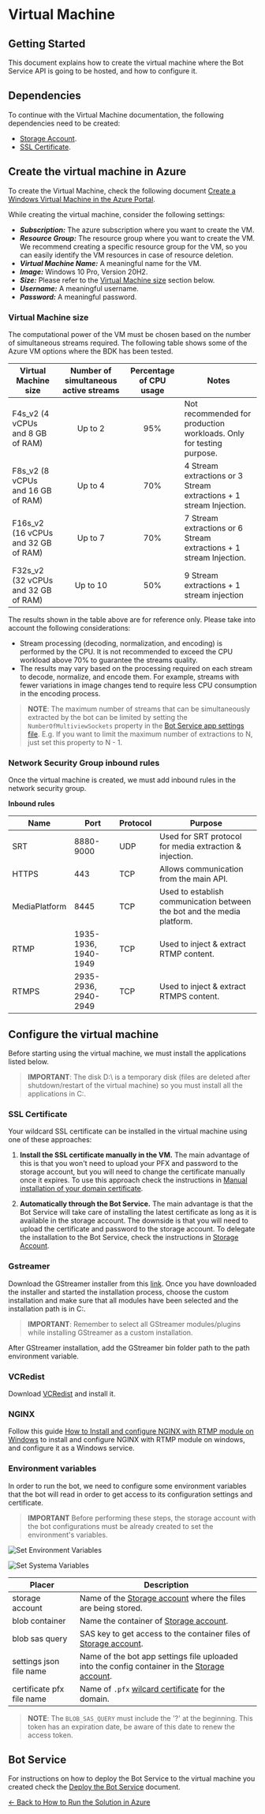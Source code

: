 # Virtual Machine

## Getting Started
This document explains how to create the virtual machine where the Bot Service API is going to be hosted, and how to configure it.

## Dependencies
To continue with the Virtual Machine documentation, the following dependencies need to be created:

- [Storage Account](storage_account.md).
- [SSL Certificate](../prerequisites/README.md).

## Create the virtual machine in Azure

To create the Virtual Machine, check the following document [Create a Windows Virtual Machine in the Azure Portal](https://docs.microsoft.com/en-us/azure/virtual-machines/windows/quick-create-portal).

While creating the virtual machine, consider the following settings:
- ***Subscription:*** The azure subscription where you want to create the VM.
- ***Resource Group:*** The resource group where you want to create the VM. We recommend creating a specific resource group for the VM, so you can easily identify the VM resources in case of resource deletion.
- ***Virtual Machine Name:*** A meaningful name for the VM.
- ***Image:*** Windows 10 Pro, Version 20H2.
- ***Size:*** Please refer to the [Virtual Machine size](#virtual-machine-size) section below.
- ***Username:*** A meaningful username.
- ***Password:*** A meaningful password.

### Virtual Machine size
The computational power of the VM must be chosen based on the number of simultaneous streams required. The following table shows some of the Azure VM options where the BDK has been tested. 

| Virtual Machine size                | Number of simultaneous active streams | Percentage of CPU usage | Notes                          |
|-------------------------------------|:-------------------------------------:|:-----------------------:|--------------------------------|
| F4s_v2 (4 vCPUs and 8 GB of RAM)    | Up to 2                               | 95%                     | Not recommended for production workloads. Only for testing purpose. |
| F8s_v2 (8 vCPUs and 16 GB of RAM)   | Up to 4                               | 70%                     | 4 Stream extractions or 3 Stream extractions + 1 stream Injection.  | 
| F16s_v2 (16 vCPUs and 32 GB of RAM) | Up to 7                               | 70%                     | 7 Stream extractions or 6 Stream extractions + 1 stream Injection.  | 
| F32s_v2 (32 vCPUs and 32 GB of RAM) | Up to 10                              | 50%                     | 9 Stream extractions + 1 stream injection                           | 

The results shown in the table above are for reference only. Please take into account the following considerations:
- Stream processing (decoding, normalization, and encoding) is performed by the CPU. It is not recommended to exceed the CPU workload above 70% to guarantee the streams quality. 
- The results may vary based on the processing required on each stream to decode, normalize, and encode them. For example, streams with fewer variations in image changes tend to require less CPU consumption in the encoding process. 

>**NOTE**: The maximum number of streams that can be simultaneously extracted by the bot can be limited by setting the `NumberOfMultiviewSockets` property in the [Bot Service app settings file](storage_account.md#environment-json-file-settings-example). E.g. If you want to limit the maximum number of extractions to N, just set this property to N - 1. 

### Network Security Group inbound rules

Once the virtual machine is created, we must add inbound rules in the network security group.

**Inbound rules**

| Name            | Port      | Protocol | Purpose                                                                 |
|-----------------|-----------|----------|-------------------------------------------------------------------------|
| SRT             | 8880-9000 | UDP      | Used for SRT protocol for media extraction & injection.                 |
| HTTPS           | 443       | TCP      | Allows communication from the main API.                                 |
| MediaPlatform   | 8445      | TCP      | Used to establish communication between the bot and the media platform. |
| RTMP            | 1935-1936, 1940-1949 | TCP      | Used to inject & extract RTMP content.                       |
| RTMPS           | 2935-2936, 2940-2949 | TCP      | Used to inject & extract RTMPS content.                      |

## Configure the virtual machine
Before starting using the virtual machine, we must install the applications listed below.

> **IMPORTANT**: The disk D:\ is a temporary disk (files are deleted after shutdown/restart of the virtual machine) so you must install all the applications in C:\.

### SSL Certificate
Your wildcard SSL certificate can be installed in the virtual machine using one of these approaches:

1. **Install the SSL certificate manually in the VM.** The main advantage of this is that you won't need to upload your PFX and password to the storage account, but you will need to change the certificate manually once it expires. To use this approach check the instructions in [Manual installation of your domain certificate](../common/install_domain_certificate.md).

2. **Automatically through the Bot Service.** The main advantage is that the Bot Service will take care of installing the latest certificate as long as it is available in the storage account. The downside is that you will need to upload the certificate and password to the storage account. To delegate the installation to the Bot Service, check the instructions in [Storage Account](storage_account.md).

### Gstreamer
Download the GStreamer installer from this [link](https://gstreamer.freedesktop.org/data/pkg/windows/1.18.4/mingw/gstreamer-1.0-mingw-x86_64-1.18.4.msi). Once you have downloaded the installer and started the installation process, choose the custom installation and make sure that all modules have been selected and the installation path is in C:\.

> **IMPORTANT**: Remember to select all GStreamer modules/plugins while installing GStreamer as a custom installation.

After GStreamer installation, add the GStreamer bin folder path to the path environment variable.

### VCRedist
Download [VCRedist](https://aka.ms/vs/16/release/vc_redist.x64.exe) and install it.

### NGINX
Follow this guide [How to Install and configure NGINX with RTMP module on Windows](../common/install_and_configure_nginx_with_rtmp_module_on_windows.md) to install and configure NGINX with RTMP module on windows, and configure it as a Windows service.

### Environment variables
In order to run the bot, we need to configure some environment variables that the bot will read in order to get access to its configuration settings and certificate.

> **IMPORTANT** Before performing these steps, the storage account with the bot configurations must be already created to set the environment's variables.

![Set Environment Variables](./images/set_environment_variables.png)

![Set Systema Variables](./images/set_system_variables.png)

| **Placer**                | **Description**                                                      |
|---------------------------|----------------------------------------------------------------------|
| storage account           | Name of the [Storage account](app_registrations.md) where the files are being stored.    |
| blob container            | Name the container of [Storage account](app_registrations.md).                           |
| blob sas query            | SAS key to get access to the container files of [Storage account](app_registrations.md). |
| settings json file name   | Name of the bot app settings file uploaded into the config container in the [Storage account](app_registrations.md).  |
| certificate pfx file name | Name of `.pfx` [wilcard certificate](../prerequisites/README.md) for the domain.  |

> **NOTE**: The `BLOB_SAS_QUERY` must include the '?' at the beginning. This token has an expiration date, be aware of this date to renew the access token.

## Bot Service
For instructions on how to deploy the Bot Service to the virtual machine you created check the [Deploy the Bot Service](deploy_bot_service.md) document.

[← Back to How to Run the Solution in Azure](README.md#how-to-run-the-solution-in-azure)